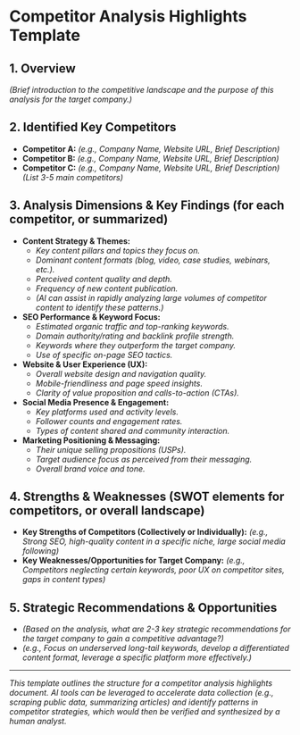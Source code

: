 # Competitor Analysis Highlights Template

## 1. Overview
*(Brief introduction to the competitive landscape and the purpose of this analysis for the target company.)*

## 2. Identified Key Competitors
* **Competitor A:** *(e.g., Company Name, Website URL, Brief Description)*
* **Competitor B:** *(e.g., Company Name, Website URL, Brief Description)*
* **Competitor C:** *(e.g., Company Name, Website URL, Brief Description)*
*(List 3-5 main competitors)*

## 3. Analysis Dimensions & Key Findings (for each competitor, or summarized)

* **Content Strategy & Themes:**
    * *Key content pillars and topics they focus on.*
    * *Dominant content formats (blog, video, case studies, webinars, etc.).*
    * *Perceived content quality and depth.*
    * *Frequency of new content publication.*
    * *(AI can assist in rapidly analyzing large volumes of competitor content to identify these patterns.)*
* **SEO Performance & Keyword Focus:**
    * *Estimated organic traffic and top-ranking keywords.*
    * *Domain authority/rating and backlink profile strength.*
    * *Keywords where they outperform the target company.*
    * *Use of specific on-page SEO tactics.*
* **Website & User Experience (UX):**
    * *Overall website design and navigation quality.*
    * *Mobile-friendliness and page speed insights.*
    * *Clarity of value proposition and calls-to-action (CTAs).*
* **Social Media Presence & Engagement:**
    * *Key platforms used and activity levels.*
    * *Follower counts and engagement rates.*
    * *Types of content shared and community interaction.*
* **Marketing Positioning & Messaging:**
    * *Their unique selling propositions (USPs).*
    * *Target audience focus as perceived from their messaging.*
    * *Overall brand voice and tone.*

## 4. Strengths & Weaknesses (SWOT elements for competitors, or overall landscape)
* **Key Strengths of Competitors (Collectively or Individually):** *(e.g., Strong SEO, high-quality content in a specific niche, large social media following)*
* **Key Weaknesses/Opportunities for Target Company:** *(e.g., Competitors neglecting certain keywords, poor UX on competitor sites, gaps in content types)*

## 5. Strategic Recommendations & Opportunities
* *(Based on the analysis, what are 2-3 key strategic recommendations for the target company to gain a competitive advantage?)*
* *(e.g., Focus on underserved long-tail keywords, develop a differentiated content format, leverage a specific platform more effectively.)*

---
*This template outlines the structure for a competitor analysis highlights document. AI tools can be leveraged to accelerate data collection (e.g., scraping public data, summarizing articles) and identify patterns in competitor strategies, which would then be verified and synthesized by a human analyst.*
